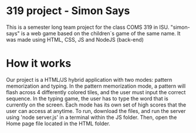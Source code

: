 # 319 project - Simon Says
This is a semester long team project for the class COMS 319 in ISU. "simon-says" is a web game based on the children`s game of the same name. It was made using HTML, CSS, JS and NodeJS (back-end)

# How it works
Our project is a HTML/JS hybrid application with two modes: pattern memorization and typing. In the pattern memorization mode, a pattern will flash across 4 differently colored tiles, and the user must input the correct sequence. In the typing game, the user has to type the word that is currently on the screen. Each mode has its own set of high scores that the user can access at anytime.
To run, download the files, and run the server using 'node server.js' in a terminal within the JS folder. Then, open the Home page file located in the HTML folder.
